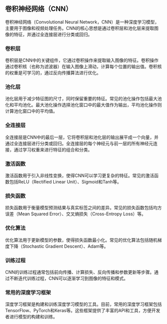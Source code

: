 ## 卷积神经网络（CNN）
卷积神经网络（Convolutional Neural Network，CNN）是一种深度学习模型，主要用于图像和视频处理任务。CNN的核心思想是通过卷积层和池化层来提取图像的特征，并通过全连接层进行分类或回归。

### 卷积层
卷积层是CNN中的关键组件，它通过卷积操作来提取输入图像的特征。卷积操作通过卷积核（也称为滤波器）在输入图像上滑动，计算每个位置的输出值。卷积核的权重是可学习的，通过反向传播算法进行优化。

### 池化层
池化层用于减少特征图的尺寸，同时保留重要的特征。常见的池化操作包括最大池化和平均池化。最大池化操作选择池化窗口中的最大值作为输出，平均池化操作则计算池化窗口中的平均值。

### 全连接层
全连接层是CNN中的最后一层，它将卷积层和池化层的输出展平成一个向量，并通过全连接层进行分类或回归。全连接层的每个神经元与前一层的所有神经元连接，通过学习权重来进行特征的组合和分类。

### 激活函数
激活函数用于引入非线性变换，使得CNN可以学习更复杂的特征。常见的激活函数包括ReLU（Rectified Linear Unit）、Sigmoid和Tanh等。

### 损失函数
损失函数用于衡量模型预测结果与真实标签之间的差异。常见的损失函数包括均方误差（Mean Squared Error）、交叉熵损失（Cross-Entropy Loss）等。

### 优化算法
优化算法用于更新模型的参数，使得损失函数最小化。常见的优化算法包括随机梯度下降（Stochastic Gradient Descent）、Adam等。

### 训练过程
CNN的训练过程通常包括前向传播、计算损失、反向传播和参数更新等步骤。通过不断迭代训练过程，CNN可以逐渐学习到图像的特征和模式。

### 常用的深度学习框架
深度学习框架是构建和训练深度学习模型的工具。目前，常用的深度学习框架包括TensorFlow、PyTorch和Keras等。这些框架提供了丰富的API和工具，方便开发者进行模型的构建和训练。

